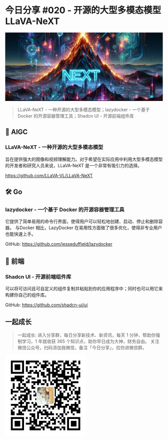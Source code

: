 # 今日分享 #020 - 开源的大型多模态模型 LLaVA-NeXT

![](./images/2024.05.20_llava_next.jpeg)

> LLaVA-NeXT - 一种开源的大型多模态模型；lazydocker - 一个基于 Docker 的开源容器管理工具；Shadcn UI - 开源前端组件库

## 🤖 AIGC

### LLaVA-NeXT - 一种开源的大型多模态模型

旨在提供强大的图像和视频理解能力。对于希望在实际应用中利用大型多模态模型的开发者和研究人员来说，LLaVA-NeXT 是一个非常有吸引力的选择。

https://github.com/LLaVA-VL/LLaVA-NeXT

## 🛠 Go

### lazydocker - 一个基于 Docker 的开源容器管理工具

它提供了简单易用的命令行界面，使得用户可以轻松地创建、启动、停止和删除容器。 与Docker 相比，LazyDocker 在易用性方面做了很多优化，使得非专业用户也能快速上手。

GitHub: https://github.com/jesseduffield/lazydocker

## 📘 前端

### Shadcn UI - 开源前端组件库

可以将可访问且可自定义的组件复制并粘贴到你的应用程序中；同时也可以用它来构建你自己的组件库。

GitHub: https://github.com/shadcn-ui/ui

## 一起成长

> 一起成长: 进入分享群，每日分享新技术、新资讯，每天 1 分钟，帮助你强制学习，1 年就收获 365 个知识点，助你早日成为大神，财务自由。
关注微信公众号，扫码添加我微信，备注「今日分享」，拉你进微信群。

![](./images/WeChat-Public-Account-QRCode.png)


